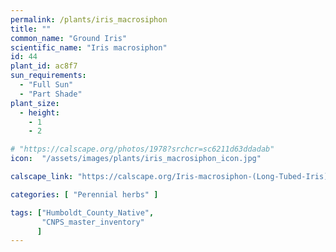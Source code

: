 ```yaml
---
permalink: /plants/iris_macrosiphon
title: ""
common_name: "Ground Iris"
scientific_name: "Iris macrosiphon"
id: 44
plant_id: ac8f7
sun_requirements:
  - "Full Sun"
  - "Part Shade"
plant_size:
  - height: 
    - 1
    - 2

# "https://calscape.org/photos/1978?srchcr=sc6211d63ddadab"
icon:  "/assets/images/plants/iris_macrosiphon_icon.jpg"

calscape_link: "https://calscape.org/Iris-macrosiphon-(Long-Tubed-Iris)"

categories: [ "Perennial herbs" ]

tags: ["Humboldt_County_Native",
       "CNPS_master_inventory"
      ]
---
```



